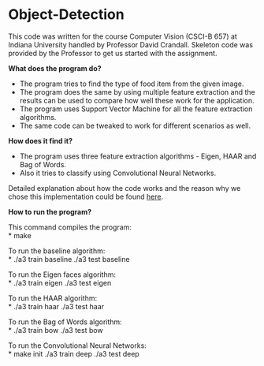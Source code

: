 # Object-Detection

This code was written for the course Computer Vision (CSCI-B 657) at Indiana University handled by Professor David Crandall. Skeleton code was provided by the Professor to get us started with the assignment.


**What does the program do?** <br/>
* The program tries to find the type of food item from the given image.
* The program does the same by using multiple feature extraction and the results can be used to compare how well these work for the application.
* The program uses Support Vector Machine for all the feature extraction algorithms.
* The same code can be tweaked to work for different scenarios as well.

**How does it find it?** <br/>

* The program uses three feature extraction algorithms - Eigen, HAAR and Bag of Words.
* Also it tries to classify using Convolutional Neural Networks.

Detailed explanation about how the code works and the reason why we chose this implementation could be found [here](https://github.com/manikandan5/Object-detection/blob/master/A3.pdf).

**How to run the program?** 

This command compiles the program: <br>
    * make 

To run the baseline algorithm: <br>
    * ./a3 train baseline 
      ./a3 test baseline
  
To run the Eigen faces algorithm: <br>
    * ./a3 train eigen 
      ./a3 test eigen

To run the HAAR algorithm: <br>
    * ./a3 train haar 
      ./a3 test haar

To run the Bag of Words algorithm: <br>
    * ./a3 train bow 
      ./a3 test bow

To run the Convolutional Neural Networks: <br>
    * make init
      ./a3 train deep 
      ./a3 test deep
          
